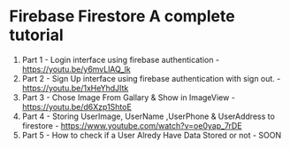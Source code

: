 # Firebase Firestore A complete tutorial

1. Part 1 - Login interface using firebase authentication - https://youtu.be/y6mvLlAQ_lk
2. Part 2 - Sign Up interface using firebase authentication with sign out. - https://youtu.be/1xHeYhdJItk
3. Part 3 - Chose Image From Gallary & Show in ImageView - https://youtu.be/d6Xzp1ShtoE
4. Part 4 - Storing UserImage, UserName ,UserPhone & UserAddress to firestore - https://www.youtube.com/watch?v=oe0yap_7rDE
5. Part 5 - How to check if a User Alredy Have Data Stored or not - SOON

